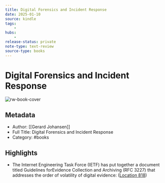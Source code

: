 ```yaml
---
title: Digital Forensics and Incident Response
date: 2025-01-10
source: kindle
tags:
    -
hubs:
    -
release-status: private
note-type: text-review
source-type: books
---
```

# Digital Forensics and Incident Response

![rw-book-cover](https://m.media-amazon.com/images/I/714utJbiA3L._SY160.jpg)

## Metadata
- Author: [[Gerard Johansen]]
- Full Title: Digital Forensics and Incident Response
- Category: #books

## Highlights
- The Internet Engineering Task Force (IETF) has put together a document titled Guidelines forEvidence Collection and Archiving (RFC 3227) that addresses the order of volatility of digital evidence: ([Location 818](https://readwise.io/to_kindle?action=open&asin=B071JM42J1&location=818))


